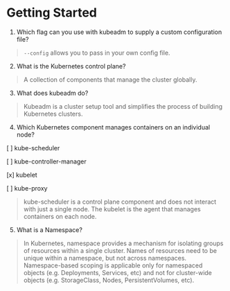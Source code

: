 # Getting Started

1. Which flag can you use with kubeadm to supply a custom configuration file?

> `--config` allows you to pass in your own config file.

2. What is the Kubernetes control plane?

> A collection of components that manage the cluster globally.

3. What does kubeadm do?

> Kubeadm is a cluster setup tool and simplifies the process of building Kubernetes clusters.

4. Which Kubernetes component manages containers on an individual node?

[ ] kube-scheduler

[ ] kube-controller-manager

[x] kubelet

[ ] kube-proxy

> kube-scheduler is a control plane component and does not interact with just a single node. The kubelet is the agent that manages containers on each node.

5. What is a Namespace?

> In Kubernetes, namespace provides a mechanism for isolating groups of resources within a single cluster. Names of resources need to be unique within a namespace, but not across namespaces. Namespace-based scoping is applicable only for namespaced objects (e.g. Deployments, Services, etc) and not for cluster-wide objects (e.g. StorageClass, Nodes, PersistentVolumes, etc).
